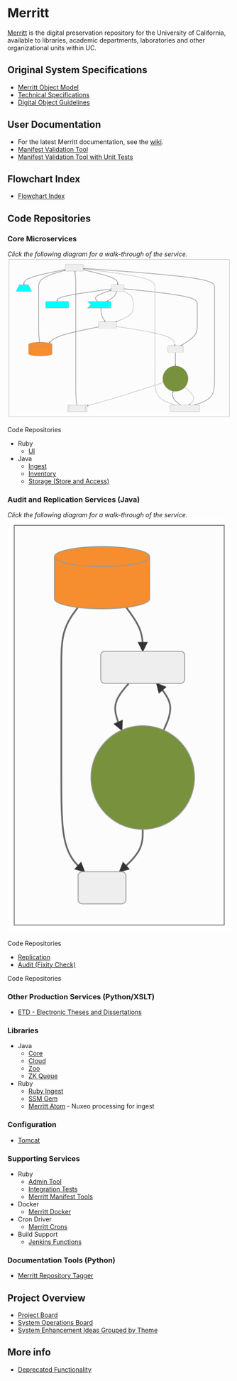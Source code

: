 # Merritt 

[Merritt](https://merritt.cdlib.org) is the digital preservation repository for the University of California, available to libraries, academic departments, laboratories and other organizational units within UC.

## Original System Specifications
- [Merritt Object Model](https://github.com/CDLUC3/mrt-doc/blob/main/doc/Merritt-object-modeling-latest.pdf)
- [Technical Specifications](https://github.com/CDLUC3/mrt-doc/wiki/Technical-Documentation)
- [Digital Object Guidelines](https://github.com/CDLUC3/mrt-doc/blob/main/doc/cdl_gdo_v2021.pdf)

## User Documentation
- For the latest Merritt documentation, see the [wiki](https://github.com/cdluc3/mrt-doc/wiki).
- [Manifest Validation Tool](https://cdluc3.github.io/mrt-doc/manifest/index.html)
- [Manifest Validation Tool with Unit Tests](https://cdluc3.github.io/mrt-doc/manifest/index.html?unittest=1)

## Flowchart Index
- [Flowchart Index](https://cdluc3.github.io/mrt-doc/diagrams/)
## Code Repositories

### Core Microservices 

_Click the following diagram for a walk-through of the service._
[![](diagrams/overview-core.mmd.svg)](https://cdluc3.github.io/mrt-doc/diagrams/core_index)

Code Repositories
- Ruby
  - [UI](https://github.com/CDLUC3/mrt-dashboard)
- Java
  - [Ingest](https://github.com/CDLUC3/mrt-ingest)
  - [Inventory](https://github.com/CDLUC3/mrt-inventory)
  - [Storage (Store and Access)](https://github.com/CDLUC3/mrt-store)

### Audit and Replication Services (Java)

_Click the following diagram for a walk-through of the service._
[![](diagrams/overview-replic.mmd.svg)](https://cdluc3.github.io/mrt-doc/diagrams/auditreplic)

Code Repositories
- [Replication](https://github.com/CDLUC3/mrt-replic)
- [Audit (Fixity Check)](https://github.com/CDLUC3/mrt-audit)

Code Repositories

### Other Production Services (Python/XSLT)
- [ETD - Electronic Theses and Dissertations](https://github.com/CDLUC3/uc3-etds)

### Libraries
- Java
  - [Core](https://github.com/CDLUC3/mrt-core2)
  - [Cloud](https://github.com/CDLUC3/mrt-cloud)
  - [Zoo](https://github.com/CDLUC3/mrt-zoo)
  - [ZK Queue](https://github.com/CDLUC3/cdl-zk-queue)
- Ruby
  - [Ruby Ingest](https://github.com/CDLUC3/mrt-ingest-ruby)
  - [SSM Gem](https://github.com/CDLUC3/uc3-ssm)
  - [Merritt Atom](https://github.com/cdluc3/mrt-atom) - Nuxeo processing for ingest

### Configuration
- [Tomcat](https://github.com/CDLUC3/mrt-tomcat)

### Supporting Services
- Ruby
  - [Admin Tool](https://github.com/CDLUC3/mrt-admin-lambda)
  - [Integration Tests](https://github.com/CDLUC3/mrt-integ-tests)
  - [Merritt Manifest Tools](https://github.com/CDLUC3/merritt-manifest)
- Docker
  - [Merritt Docker](https://github.com/CDLUC3/merritt-docker)
- Cron Driver
  - [Merritt Crons](https://github.com/CDLUC3/mrt-cron)
- Build Support
  - [Jenkins Functions](https://github.com/CDLUC3/mrt-jenkins)

### Documentation Tools (Python)
-  [Merritt Repository Tagger](https://github.com/CDLUC3/mrt-repo-tagger)

## Project Overview
- [Project Board](https://github.com/CDLUC3/mrt-doc/projects/1)
- [System Operations Board](https://github.com/CDLUC3/mrt-doc/projects/4)
- [System Enhancement Ideas Grouped by Theme](https://github.com/CDLUC3/mrt-doc/milestones)

## More info
- [Deprecated Functionality](deprecated_functionality.md)

